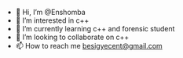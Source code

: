 - 👋 Hi, I’m @Enshomba
- 👀 I’m interested in c++
- 🌱 I’m currently learning c++ and forensic student
- 💞️ I’m looking to collaborate on c++
- 📫 How to reach me besigyecent@gmail.com

<!---
Enshomba/Enshomba is a ✨ special ✨ repository because its `README.md` (this file) appears on your GitHub profile.
You can click the Preview link to take a look at your changes.
--->

